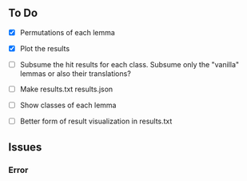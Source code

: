 ## To Do

- [X] Permutations of each lemma
- [X] Plot the results
- [ ] Subsume the hit results for each class. Subsume only the "vanilla" lemmas or also their translations?
- [ ] Make results.txt results.json
- [ ] Show classes of each lemma
- [ ] Better form of result visualization in results.txt


## Issues

### Error
